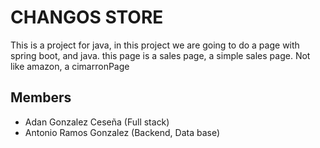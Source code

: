 # CHANGOS STORE

This is a project for java, in this project we are going to do a page with spring boot, and java.
this page is a sales page, a simple sales page. Not like amazon, a cimarronPage

## Members
- Adan Gonzalez Ceseña (Full stack)
- Antonio Ramos Gonzalez (Backend, Data base)

